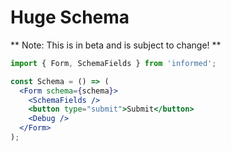# Huge Schema

** Note: This is in beta and is subject to change! **

<!-- STORY -->

```jsx
import { Form, SchemaFields } from 'informed';

const Schema = () => (
  <Form schema={schema}>
    <SchemaFields />
    <button type="submit">Submit</button>
    <Debug />
  </Form>
);
```
